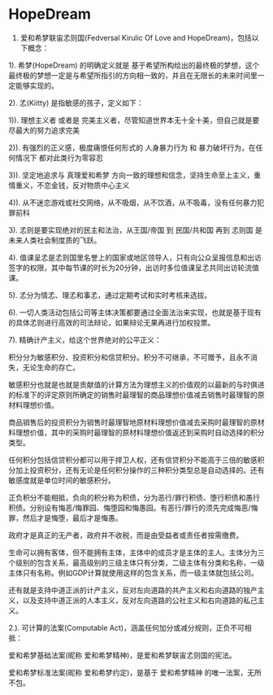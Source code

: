 # HopeDream
1. 爱和希梦联宙孞则国(Fedversal Kirulic Of Love and HopeDream)，包括以下概念：

1). 希梦(HopeDream) 的明确定义就是 基于希望所构绘出的最终极的梦想，这个最终极的梦想一定是与希望所指引的方向相一致的，并且在无限长的未来时间里一定能够实现的。

2). 孞(Kiitty) 是指敏感的孩子，定义如下：

1)). 理想主义者 或者是 完美主义者，尽管知道世界本无十全十美，但自己就是要尽最大的努力追求完美

2)). 有强烈的正义感，极度痛恨任何形式的 人身暴力行为 和 暴力破坏行为，在任何情况下 都对此类行为零容忍

3)). 坚定地追求与 真理爱和希梦 方向一致的理想和信念，坚持生命至上主义，重情重义，不恋金钱，反对物质中心主义

4)). 从不迷恋游戏或社交网络，从不吸烟，从不饮酒，从不吸毒，没有任何暴力犯罪前科

3). 孞则是要实现绝对的民主和法治，从王国/帝国 到 民国/共和国 再到 孞则国 是未来人类社会制度质的飞跃。

4). 值课呈孞是孞则国里名誉上的国家或地区领导人，只有向公众呈报信息和出访签字的权限，其中每节课的时长为20分钟，出访时多位值课呈孞共同出访轮流值课。

5). 孞分为情孞、理孞和事孞，通过定期考试和实时考核来选拔。

6). 一切人类活动包括公司等主体决策都要通过全面法治来实现，也就是基于现有的具体孞则进行高效的司法辩论，如果辩论无果再进行加权投票。

7). 精确计产主义，给这个世界绝对的公平正义：

积分分为敏感积分、投资积分和信贷积分。积分不可继承，不可赠予，且永不消失，无论生命的存亡。

敏感积分也就是也就是贡献值的计算方法为理想主义的价值观的以最新的与时俱进的标准下的评定原则所确定的销售时最理智的商品理想价值减去销售时最理智的原材料理想价值。

商品销售后的投资积分为销售时最理智地原材料理想价值减去采购时最理智的原材料理想价值，其中的采购时最理智的原材料理想价值返还到采购时自动选择的积分类型。

任何积分包括信贷积分都可以用于捍卫人权，还有信贷积分不能高于三倍的敏感积分加上投资积分，还有无论是任何积分操作的三种积分类型总是自动选择的。还有敏感度就是单位时间的敏感积分。

正负积分不能相抵，负向的积分称为积债，分为恶行/罪行积债、堕行积债和愚行积债。分别设有悔恶/悔罪园、悔堕园和悔愚园。有恶行/罪行的须先完成悔恶/悔罪，然后才是悔堕，最后才是悔愚。

政府才是真正的无产者，政府并不收税，而是由受益者或责任者按需缴费。

生命可以拥有客体，但不能拥有主体，主体中的成员才是主体的主人。主体分为三个级别的包含关系，最高级别的三级主体只有分类，二级主体有分类和名称，一级主体只有名称。例如GDP计算就使用这样的包含关系，而一级主体就包括公司。

还有就是支持中道正派的计产主义，反对左向道路的共产主义和右向道路的独产主义，以及支持中道正派的人本主义，反对左向道路的公社主义和右向道路的私己主义。


2.). 可计算的法案(Computable Act)，涵盖任何加分或减分规则，正负不可相抵：

爱和希梦基础法案(昵称 爱和希梦精神)，是爱和希梦联宙孞则国的宪法。

爱和希梦标准法案(昵称 爱和希梦约定)，是基于 爱和希梦精神 的唯一法案，无所不包。
